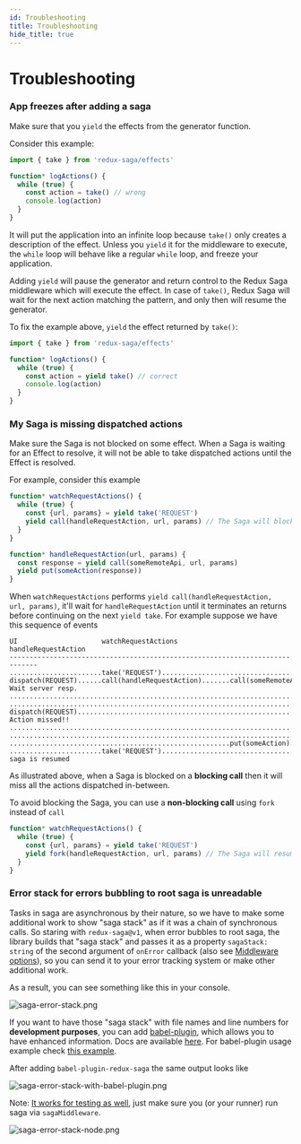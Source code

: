 ```yaml
---
id: Troubleshooting
title: Troubleshooting
hide_title: true
---
```


# Troubleshooting

### App freezes after adding a saga

Make sure that you `yield` the effects from the generator function.

Consider this example:

```js
import { take } from 'redux-saga/effects'

function* logActions() {
  while (true) {
    const action = take() // wrong
    console.log(action)
  }
}
```

It will put the application into an infinite loop because `take()` only creates a description of the effect. Unless you `yield` it for the middleware to execute, the `while` loop will behave like a regular `while` loop, and freeze your application.

Adding `yield` will pause the generator and return control to the Redux Saga middleware which will execute the effect. In case of `take()`, Redux Saga will wait for the next action matching the pattern, and only then will resume the generator.

To fix the example above, `yield` the effect returned by `take()`:

```js
import { take } from 'redux-saga/effects'

function* logActions() {
  while (true) {
    const action = yield take() // correct
    console.log(action)
  }
}
```

### My Saga is missing dispatched actions

Make sure the Saga is not blocked on some effect. When a Saga is waiting for an Effect to
resolve, it will not be able to take dispatched actions until the Effect is resolved.

For example, consider this example

```javascript
function* watchRequestActions() {
  while (true) {
    const {url, params} = yield take('REQUEST')
    yield call(handleRequestAction, url, params) // The Saga will block here
  }
}

function* handleRequestAction(url, params) {
  const response = yield call(someRemoteApi, url, params)
  yield put(someAction(response))
}
```

When `watchRequestActions` performs `yield call(handleRequestAction, url, params)`, it'll wait
for `handleRequestAction` until it terminates an returns before continuing on the next
`yield take`. For example suppose we have this sequence of events

```
UI                     watchRequestActions             handleRequestAction
-----------------------------------------------------------------------------
.......................take('REQUEST').......................................
dispatch(REQUEST)......call(handleRequestAction).......call(someRemoteApi)... Wait server resp.
.............................................................................
.............................................................................
dispatch(REQUEST)............................................................ Action missed!!
.............................................................................
.............................................................................
.......................................................put(someAction).......
.......................take('REQUEST')....................................... saga is resumed
```

As illustrated above, when a Saga is blocked on a **blocking call** then it will miss
all the actions dispatched in-between.

To avoid blocking the Saga, you can use a **non-blocking call** using `fork` instead of `call`

```javascript
function* watchRequestActions() {
  while (true) {
    const {url, params} = yield take('REQUEST')
    yield fork(handleRequestAction, url, params) // The Saga will resume immediately
  }
}
```

### Error stack for errors bubbling to root saga is unreadable
Tasks in saga are asynchronous by their nature, so we have to make some
additional work to show "saga stack" as if it was a chain of synchronous calls. So staring with `redux-saga@v1`, when error bubbles to root saga, the library builds that "saga stack" and passes it as a property `sagaStack: string` of the second argument of `onError` callback (also see [Middleware options](https://redux-saga.js.org/docs/api/index.html#createsagamiddlewareoptions)), so you can send it to your error tracking system or make other additional work.

As a result, you can see something like this in your console.

![saga-error-stack.png](./assets/saga-error-stack.png)

If you want to have those "saga stack" with file names and line numbers for **development purposes**, you can add [babel-plugin](https://www.npmjs.com/package/babel-plugin-redux-saga), which allows you to have enhanced information.
Docs are available [here](https://github.com/redux-saga/redux-saga/tree/master/packages/babel-plugin-redux-saga).
For babel-plugin usage example check [this example](https://github.com/redux-saga/redux-saga/tree/master/examples/error-demo).

After adding `babel-plugin-redux-saga` the same output looks like

![saga-error-stack-with-babel-plugin.png](./assets/saga-error-stack-with-babel-plugin.png)

Note: [It works for testing as well](https://github.com/redux-saga/redux-saga/blob/master/examples/error-demo/test/sagas.js), just make sure you (or your runner) run saga via `sagaMiddleware`.

![saga-error-stack-node.png](./assets/saga-error-stack-node.png)

